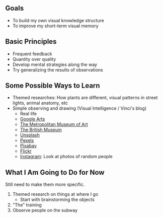 ## Goals
- To build my own visual knowledge structure
- To improve my short-term visual memory  

## Basic Principles
- Frequent feedback
- Quantity over quality
- Develop mental strategies along the way
- Try generalizing the results of observations

## Some Possible Ways to Learn
- Themed researches: How plants are different, visual patterns in street lights, animal anatomy, etc
- Simple observing and drawing (Visual Intelligence / Vinci's blog)
  - Real life
  - [Google Arts](https://artsandculture.google.com/)
  - [The Metropolitan Museum of Art](https://www.metmuseum.org/art/collection)
  - [The British Museum](https://www.britishmuseum.org/collection)
  - [Unsplash](https://unsplash.com/)
  - [Pexels](https://www.pexels.com/)
  - [Pixabay](https://pixabay.com/)
  - [Flickr](https://www.flickr.com/)
  - [Instagram](https://www.instagram.com/): Look at photos of random people
 
## What I Am Going to Do for Now
Still need to make them more specific.
1. Themed research on things at where I go
   - Start with brainstorming the objects
3. "The" training
4. Observe people on the subway
